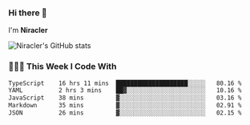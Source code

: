 ### Hi there 👋

I'm **Niracler**

![Niracler's GitHub stats](https://github-readme-stats.vercel.app/api?username=Niracler&show_icons=true)


### 👨🏻‍💻 This Week I Code With

<!--START_SECTION:waka-->

```txt
TypeScript    16 hrs 11 mins  ████████████████████░░░░░   80.16 %
YAML          2 hrs 3 mins    ██▓░░░░░░░░░░░░░░░░░░░░░░   10.16 %
JavaScript    38 mins         ▓░░░░░░░░░░░░░░░░░░░░░░░░   03.16 %
Markdown      35 mins         ▓░░░░░░░░░░░░░░░░░░░░░░░░   02.91 %
JSON          26 mins         ▓░░░░░░░░░░░░░░░░░░░░░░░░   02.15 %
```

<!--END_SECTION:waka-->
